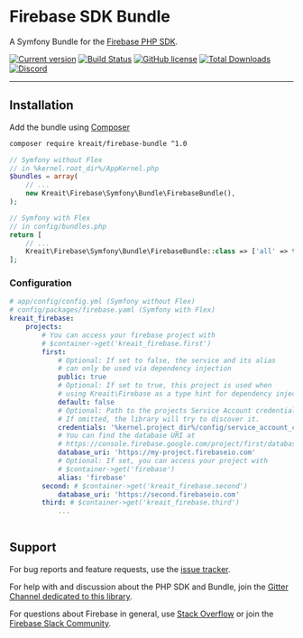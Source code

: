 # Firebase SDK Bundle

A Symfony Bundle for the [Firebase PHP SDK](https://github.com/kreait/firebase-php).

[![Current version](https://img.shields.io/packagist/v/kreait/firebase-bundle.svg)](https://packagist.org/packages/kreait/firebase-bundle)
[![Build Status](https://travis-ci.org/kreait/firebase-bundle.svg?branch=master)](https://travis-ci.org/kreait/firebase-bundle)
[![GitHub license](https://img.shields.io/github/license/kreait/firebase-bundle.svg)](https://github.com/kreait/firebase-bundle/blob/master/LICENSE)
[![Total Downloads](https://img.shields.io/packagist/dt/kreait/firebase-bundle.svg)]()
[![Discord](https://img.shields.io/discord/523866370778333184.svg?color=7289da&logo=discord)](https://discord.gg/nbgVfty)

---

## Installation

Add the bundle using [Composer](https://getcomposer.org)

```bash
composer require kreait/firebase-bundle ^1.0
```

```php
// Symfony without Flex
// in %kernel.root_dir%/AppKernel.php
$bundles = array(
    // ...
    new Kreait\Firebase\Symfony\Bundle\FirebaseBundle(),
);

// Symfony with Flex
// in config/bundles.php
return [
    // ...
    Kreait\Firebase\Symfony\Bundle\FirebaseBundle::class => ['all' => true],
];
```
### Configuration

```yaml
# app/config/config.yml (Symfony without Flex)
# config/packages/firebase.yaml (Symfony with Flex)
kreait_firebase:
    projects:
        # You can access your firebase project with
        # $container->get('kreait_firebase.first')
        first:
            # Optional: If set to false, the service and its alias
            # can only be used via dependency injection
            public: true
            # Optional: If set to true, this project is used when
            # using Kreait\Firebase as a type hint for dependency injection
            default: false
            # Optional: Path to the projects Service Account credentials file
            # If omitted, the library will try to discover it.
            credentials: '%kernel.project_dir%/config/service_account_credentials.json'
            # You can find the database URI at 
            # https://console.firebase.google.com/project/first/database/data
            database_uri: 'https://my-project.firebaseio.com'
            # Optional: If set, you can access your project with
            # $container->get('firebase') 
            alias: 'firebase'
        second: # $container->get('kreait_firebase.second')
            database_uri: 'https://second.firebaseio.com'
        third: # $container->get('kreait_firebase.third')
            ...
        
```

## Support

For bug reports and feature requests, use the [issue tracker](https://github.com/kreait/firebase-bundle/issues/).

For help with and discussion about the PHP SDK and Bundle, join the [Gitter Channel dedicated to this library](https://gitter.im/kreait/firebase-php).

For questions about Firebase in general, use [Stack Overflow](https://stackoverflow.com/questions/tagged/firebase) or join the [Firebase Slack Community](https://firebase.community).
